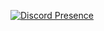 [![Discord Presence](https://lanyard-profile-readme.vercel.app/api/256154643808256019)](https://discord.com/users/256154643808256019)
